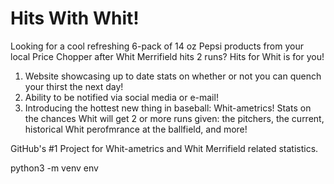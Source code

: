 # Hits With Whit!

Looking for a cool refreshing 6-pack of 14 oz Pepsi products from your local Price Chopper after Whit Merrifield hits 2 runs? Hits for Whit is for you!

1. Website showcasing up to date stats on whether or not you can quench your thirst the next day!
2. Ability to be notified via social media or e-mail!
3. Introducing the hottest new thing in baseball: Whit-ametrics! Stats on the chances Whit will get 2 or more runs given: the pitchers, the current, historical Whit perofmrance at the ballfield, and more!

GitHub's #1 Project for Whit-ametrics and Whit Merrifield related statistics.

python3 -m venv env